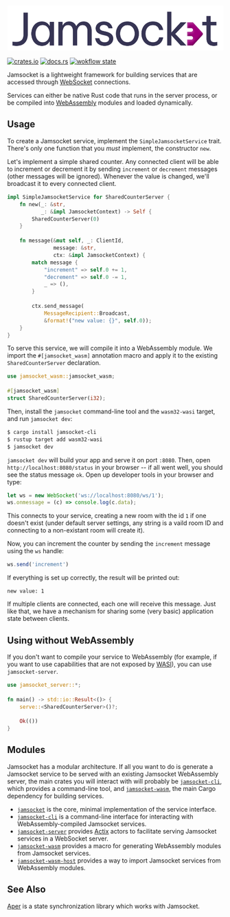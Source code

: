 ![Jamsocket Logo](jamsocket_logo.svg)

[![crates.io](https://img.shields.io/crates/v/jamsocket.svg)](https://crates.io/crates/jamsocket)
[![docs.rs](https://img.shields.io/badge/docs-release-brightgreen)](https://docs.rs/jamsocket/0.1.0/jamsocket/)
[![wokflow state](https://github.com/jamsocket/jamsocket/workflows/test/badge.svg)](https://github.com/drifting-in-space/jamsocket/actions/workflows/test.yml)

Jamsocket is a lightweight framework for building services that are accessed through
[WebSocket](https://developer.mozilla.org/en-US/docs/Web/API/WebSockets_API) connections.

Services can either be native Rust code that runs in the server process, or be compiled into
[WebAssembly](https://webassembly.org/) modules and loaded dynamically.

## Usage

To create a Jamsocket service, implement the `SimpleJamsocketService` trait. There's only one function that you *must* implement, the constructor `new`.

Let's implement a simple shared counter. Any connected client will be able to increment or decrement it by sending 
`increment` or `decrement` messages (other messages will be ignored). Whenever the value is changed, we'll broadcast it 
to every connected client.

```rust
impl SimpleJamsocketService for SharedCounterServer {
    fn new(_: &str,
           _: &impl JamsocketContext) -> Self {
        SharedCounterServer(0)
    }

    fn message(&mut self, _: ClientId,
               message: &str,
               ctx: &impl JamsocketContext) {
        match message {
            "increment" => self.0 += 1,
            "decrement" => self.0 -= 1,
            _ => (),
        }

        ctx.send_message(
            MessageRecipient::Broadcast,
            &format!("new value: {}", self.0));
    }
}
```

To serve this service, we will compile it into a WebAssembly module. We import the `#[jamsocket_wasm]`
annotation macro and apply it to the existing `SharedCounterServer` declaration.

```rust
use jamsocket_wasm::jamsocket_wasm;

#[jamsocket_wasm]
struct SharedCounterServer(i32);
```

Then, install the `jamsocket` command-line tool and the `wasm32-wasi` target, and run 
`jamsocket dev`:

```bash
$ cargo install jamsocket-cli
$ rustup target add wasm32-wasi
$ jamsocket dev
```

`jamsocket dev` will build your app and serve it on port `:8080`. Then, open
`http://localhost:8080/status` in your browser -- if all went well, you should see the
status message `ok`. Open up developer tools in your browser and type:

```javascript
let ws = new WebSocket('ws://localhost:8080/ws/1');
ws.onmessage = (c) => console.log(c.data);
```

This connects to your service, creating a new room with the id `1` if one doesn't exist
(under default server settings, any string is a vaild room ID and connecting to a non-existant
room will create it).

Now, you can increment the counter by sending the `increment` message using the `ws` handle:

```javascript
ws.send('increment')
```

If everything is set up correctly, the result will be printed out:

```
new value: 1
```

If multiple clients are connected, each one will receive this message. Just like that, we have a mechanism for sharing some (very basic) application state between clients.

## Using without WebAssembly

If you don't want to compile your service to WebAssembly (for example, if you want to use 
capabilities that are
not exposed by [WASI](https://wasi.dev/)), you can use `jamsocket-server`.

```rust
use jamsocket_server::*;

fn main() -> std::io::Result<()> {
    serve::<SharedCounterServer>()?;

    Ok(())
}
```

## Modules

Jamsocket has a modular architecture. If all you want to do is generate a Jamsocket service to
be served with an existing Jamsocket WebAssembly server, the main crates you will interact with
will probably be [`jamsocket-cli`](/jamsocket-cli), which provides a command-line tool, and
[`jamsocket-wasm`](/jamsocket-wasm), the main Cargo dependency for building services.

- [`jamsocket`](https://docs.rs/jamsocket/) is the core, minimal implementation of the service interface.
- [`jamsocket-cli`](https://docs.rs/jamsocket-cli/) is a command-line interface for interacting with WebAssembly-compiled Jamsocket services.
- [`jamsocket-server`](https://docs.rs/jamsocket-server/) provides [Actix](https://actix.rs/) actors to facilitate serving Jamsocket services in a WebSocket server.
- [`jamsocket-wasm`](https://docs.rs/jamsocket-wasm/) provides a macro for generating WebAssembly modules from Jamsocket services.
- [`jamsocket-wasm-host`](https://docs.rs/jamsocket-wasm-host/) provides a way to import Jamsocket services from WebAssembly modules.

## See Also

[Aper](https://github.com/aper-dev/aper) is a state synchronization library which
works with Jamsocket. 
